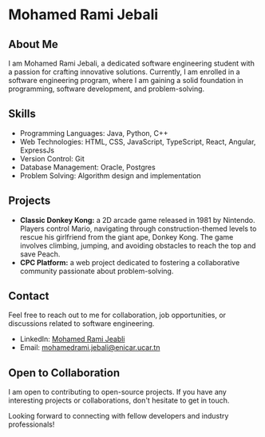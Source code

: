 # Mohamed Rami Jebali

## About Me

I am Mohamed Rami Jebali, a dedicated software engineering student with a passion for crafting innovative solutions. Currently, I am enrolled in a software engineering program, where I am gaining a solid foundation in programming, software development, and problem-solving.

## Skills

- Programming Languages: Java, Python, C++
- Web Technologies: HTML, CSS, JavaScript, TypeScript, React, Angular, ExpressJs
- Version Control: Git
- Database Management: Oracle, Postgres
- Problem Solving: Algorithm design and implementation

## Projects

- **Classic Donkey Kong:** a 2D arcade game released in 1981 by Nintendo. Players control Mario, navigating through construction-themed levels to rescue his girlfriend from the giant ape, Donkey Kong. The game involves climbing, jumping, and avoiding obstacles to reach the top and save Peach.
- **CPC Platform:** a web project dedicated to fostering a collaborative community passionate about problem-solving.

<!---
## Experience

- **Internship, XYZ Company:** Brief description of your internship experience and key learnings.
--->

<!---
## Goals

I am actively seeking part-time work opportunities to apply and enhance my skills in a real-world setting. Open to collaboration and always excited to take on new challenges.
--->

## Contact

Feel free to reach out to me for collaboration, job opportunities, or discussions related to software engineering.

- LinkedIn: [Mohamed Rami Jeabli](https://www.linkedin.com/in/mohamed-rami-jebali-185089249/)
- Email: mohamedrami.jebali@enicar.ucar.tn

## Open to Collaboration

I am open to contributing to open-source projects. If you have any interesting projects or collaborations, don't hesitate to get in touch.

Looking forward to connecting with fellow developers and industry professionals!




<!---
- 👋 Hi, I’m @jebalirami7
- 👀 I’m interested in ...
- 🌱 I’m currently learning ...
- 💞️ I’m looking to collaborate on ...
- 📫 How to reach me ...

jebalirami7/jebalirami7 is a ✨ special ✨ repository because its `README.md` (this file) appears on your GitHub profile.
You can click the Preview link to take a look at your changes.
--->
